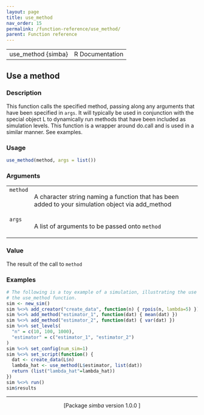 ```yaml
---
layout: page
title: use_method 
nav_order: 15 
permalink: /function-reference/use_method/
parent: Function reference
---
```



<table width="100%" summary="page for use_method {simba}"><tr><td>use_method {simba}</td><td style="text-align: right;">R Documentation</td></tr></table>

<h2>Use a method</h2>

<h3>Description</h3>

<p>This function calls the specified method, passing along any
arguments that have been specified in <span style='font-family:&quot;SFMono-Regular&quot;,Menlo,Consolas,Monospace; font-size:0.85em'>args</span>. It will typically be
used in conjunction with the special object L to dynamically run methods
that have been included as simulation levels. This function is a wrapper
around do.call and is used in a similar manner. See examples.
</p>


<h3>Usage</h3>

```R
use_method(method, args = list())
```


<h3>Arguments</h3>

<table summary="R argblock">
<tr valign="top"><td><span style='font-family:&quot;SFMono-Regular&quot;,Menlo,Consolas,Monospace; font-size:0.85em'>method</span></td>
<td>
<p>A character string naming a function that has been added to
your simulation object via add_method</p>
</td></tr>
<tr valign="top"><td><span style='font-family:&quot;SFMono-Regular&quot;,Menlo,Consolas,Monospace; font-size:0.85em'>args</span></td>
<td>
<p>A list of arguments to be passed onto <span style='font-family:&quot;SFMono-Regular&quot;,Menlo,Consolas,Monospace; font-size:0.85em'>method</span></p>
</td></tr>
</table>


<h3>Value</h3>

<p>The result of the call to <span style='font-family:&quot;SFMono-Regular&quot;,Menlo,Consolas,Monospace; font-size:0.85em'>method</span>
</p>


<h3>Examples</h3>

```R
# The following is a toy example of a simulation, illustrating the use of
# the use_method function.
sim <- new_sim()
sim %<>% add_creator("create_data", function(n) { rpois(n, lambda=5) })
sim %<>% add_method("estimator_1", function(dat) { mean(dat) })
sim %<>% add_method("estimator_2", function(dat) { var(dat) })
sim %<>% set_levels(
  "n" = c(10, 100, 1000),
  "estimator" = c("estimator_1", "estimator_2")
)
sim %<>% set_config(num_sim=1)
sim %<>% set_script(function() {
  dat <- create_data(L$n)
  lambda_hat <- use_method(L$estimator, list(dat))
  return (list("lambda_hat"=lambda_hat))
})
sim %<>% run()
sim$results
```

<hr /><div style="text-align: center;">[Package <em>simba</em> version 1.0.0 ]</div>
